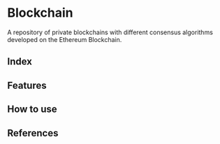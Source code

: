 # Blockchain
A repository of private blockchains with different consensus algorithms developed on the Ethereum Blockchain.

## Index

## Features


## How to use


## References
